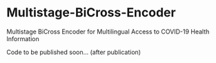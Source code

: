 # Multistage-BiCross-Encoder
Multistage BiCross Encoder for Multilingual Access to COVID-19 Health Information

Code to be published soon... (after publication)

